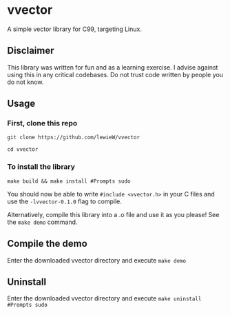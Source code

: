 # vvector
A simple vector library for C99, targeting Linux.

## Disclaimer
This library was written for fun and as a learning exercise.
I advise against using this in any critical codebases.
Do not trust code written by people you do not know.

## Usage
### First, clone this repo
```git clone https://github.com/lewieW/vvector```

```cd vvector```

### To install the library
```make build && make install #Prompts sudo```

You should now be able to write ```#include <vvector.h>``` in your C files and use the ```-lvvector-0.1.0``` flag to compile.

Alternatively, compile this library into a .o file and use it as you please! See the ```make demo``` command.

## Compile the demo
Enter the downloaded vvector directory and execute 
```make demo```

## Uninstall
Enter the downloaded vvector directory and execute
```make uninstall #Prompts sudo```
